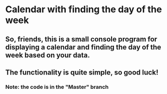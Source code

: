 # Calendar with finding the day of the week
## So, friends, this is a small console program for displaying a calendar and finding the day of the week based on your data. 
## The functionality is quite simple, so good luck!
### Note: the code is in the "Master" branch
